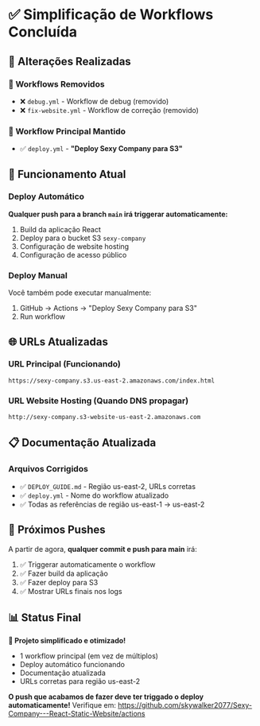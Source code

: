 # ✅ Simplificação de Workflows Concluída

## 🎯 Alterações Realizadas

### 📁 Workflows Removidos
- ❌ `debug.yml` - Workflow de debug (removido)
- ❌ `fix-website.yml` - Workflow de correção (removido)

### 📁 Workflow Principal Mantido
- ✅ `deploy.yml` - **"Deploy Sexy Company para S3"**

## 🚀 Funcionamento Atual

### Deploy Automático
**Qualquer push para a branch `main` irá triggerar automaticamente:**
1. Build da aplicação React
2. Deploy para o bucket S3 `sexy-company`
3. Configuração de website hosting
4. Configuração de acesso público

### Deploy Manual
Você também pode executar manualmente:
1. GitHub → Actions → "Deploy Sexy Company para S3"
2. Run workflow

## 🌐 URLs Atualizadas

### URL Principal (Funcionando)
```
https://sexy-company.s3.us-east-2.amazonaws.com/index.html
```

### URL Website Hosting (Quando DNS propagar)
```
http://sexy-company.s3-website-us-east-2.amazonaws.com
```

## 📋 Documentação Atualizada

### Arquivos Corrigidos
- ✅ `DEPLOY_GUIDE.md` - Região us-east-2, URLs corretas
- ✅ `deploy.yml` - Nome do workflow atualizado
- ✅ Todas as referências de região us-east-1 → us-east-2

## 🔄 Próximos Pushes

A partir de agora, **qualquer commit e push para main** irá:
1. ✅ Triggerar automaticamente o workflow
2. ✅ Fazer build da aplicação
3. ✅ Fazer deploy para S3
4. ✅ Mostrar URLs finais nos logs

## 📊 Status Final

**🎉 Projeto simplificado e otimizado!**
- 1 workflow principal (em vez de múltiplos)
- Deploy automático funcionando
- Documentação atualizada
- URLs corretas para região us-east-2

**O push que acabamos de fazer deve ter triggado o deploy automaticamente!**
Verifique em: https://github.com/skywalker2077/Sexy-Company---React-Static-Website/actions